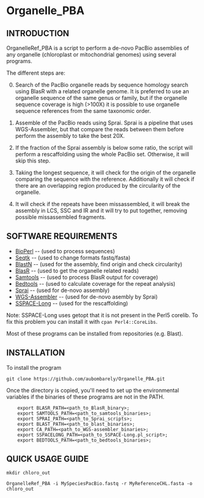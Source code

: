 # Organelle_PBA

INTRODUCTION
------------

OrganelleRef_PBA is a script to perform a de-novo PacBio assemblies of any 
organelle (chloroplast or mitochondrial genomes) using several programs. 

The different steps are:

0. Search of the PacBio organelle reads by sequence homology search using BlasR with a related organelle genome. It is preferred to use an organelle sequence of the same genus or family, but if the organelle sequence coverage is high (>100X) it is possible to use organelle sequence references from the same taxonomic order.

0. Assemble of the PacBio reads using Sprai. Sprai is a pipeline that uses WGS-Assembler, but that compare the reads between them before perform the assembly to take the best 20X.

0. If the fraction of the Sprai assembly is below some ratio, the script will perform a rescaffolding using the whole PacBio set. Otherwise, it will skip this step.

0. Taking the longest sequence, it will check for the origin of the organelle comparing the sequence with the reference. Additionally it will check if there are an overlapping region produced by the circularity of the organelle.

0. It will check if the repeats have been missassembled, it will break the assembly in LCS, SSC and IR and it will try to put together, removing possible missassembled fragments.


SOFTWARE REQUIREMENTS
---------------------

* [BioPerl](http://www.bioperl.org/wiki/Installing_BioPerl) -- (used to process sequences)
* [Seqtk](https://github.com/lh3/seqtk) -- (used to change formats fastq/fasta)
* [BlastN](https://blast.ncbi.nlm.nih.gov/Blast.cgi?PAGE_TYPE=BlastDocs&DOC_TYPE=Download) -- (used for the assembly, find origin and check circularity)
* [BlasR](https://github.com/PacificBiosciences/blasr/blob/master/README.INSTALL.md) -- (used to get the organelle related reads)
* [Samtools](http://samtools.sourceforge.net/) -- (used to process BlasR output for coverage)
* [Bedtools](http://bedtools.readthedocs.org/en/latest/) -- (used to calculate coverage for the repeat analysis)
* [Sprai](http://zombie.cb.k.u-tokyo.ac.jp/sprai/README.html) -- (used for de-novo assembly)
* [WGS-Assembler](http://wgs-assembler.sourceforge.net) -- (used for de-novo asembly by Sprai)
* [SSPACE-Long](http://www.baseclear.com/genomics/bioinformatics/basetools/SSPACE-longread) -- (used for the rescaffolding)

Note: SSPACE-Long uses getopt that it is not present in the Perl5 corelib. To fix this problem you can install it with ```cpan Perl4::CoreLibs```.

Most of these programs can be installed from repositories (e.g. Blast).


INSTALLATION
------------

To install the program

```
git clone https://github.com/aubombarely/Organelle_PBA.git
```

Once the directory is copied, you'll need to set up the environmental variables if the binaries of these programs are not in the PATH.

```
    export BLASR_PATH=<path_to_BlasR_binary>;
    export SAMTOOLS_PATH=<path_to_samtools_binaries>;
    export SPRAI_PATH=<path_to_Sprai_scripts>;
    export BLAST_PATH=<path_to_blast_binaries>;
    export CA_PATH=<path_to_WGS-assembler_binaries>;
    export SSPACELONG_PATH=<path_to_SSPACE-Long.pl_script>;
    export BEDTOOLS_PATH=<path_to_bedtools_binaries>;
```

QUICK USAGE GUIDE
-----------------

```
mkdir chloro_out

OrganelleRef_PBA -i MySpeciesPacBio.fastq -r MyReferenceCHL.fasta -o chloro_out
```

